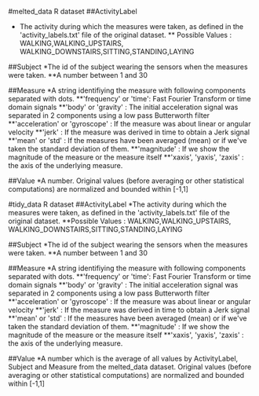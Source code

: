 #melted_data R dataset
##ActivityLabel
* The activity during which the measures were taken, as defined in the 'activity_labels.txt' file of the original dataset.
** Possible Values : WALKING,WALKING_UPSTAIRS, WALKING_DOWNSTAIRS,SITTING,STANDING,LAYING

##Subject
*The id of the subject wearing the sensors when the measures were taken.
**A number between 1 and 30

##Measure
*A string identifiying the measure with following components separated with dots.
**'frequency' or 'time': Fast Fourier Transform or time domain signals
**'body' or 'gravity' : The initial acceleration signal was separated in 2 components using a low pass Butterworth filter
**'acceleration' or 'gyroscope' : If the measure was about linear or angular velocity 
**'jerk' : If the measure was derived in time to obtain a Jerk signal
**'mean' or 'std' : If the measures have been averaged (mean) or if we've taken the standard deviation of them.
**'magnitude' : If we show the magnitude of the measure or the measure itself
**'xaxis', 'yaxis', 'zaxis' : the axis of the underlying measure.

##Value
*A number. Original values (before averaging or other statistical computations) are normalized and bounded within [-1,1]

#tidy_data R dataset
##ActivityLabel
*The activity during which the measures were taken, as defined in the 'activity_labels.txt' file of the original dataset.
**Possible Values : WALKING,WALKING_UPSTAIRS, WALKING_DOWNSTAIRS,SITTING,STANDING,LAYING

##Subject
*The id of the subject wearing the sensors when the measures were taken.
**A number between 1 and 30

##Measure
*A string identifiying the measure with following components separated with dots.
**'frequency' or 'time': Fast Fourier Transform or time domain signals
**'body' or 'gravity' : The initial acceleration signal was separated in 2 components using a low pass Butterworth filter
**'acceleration' or 'gyroscope' : If the measure was about linear or angular velocity 
**'jerk' : If the measure was derived in time to obtain a Jerk signal
**'mean' or 'std' : If the measures have been averaged (mean) or if we've taken the standard deviation of them.
**'magnitude' : If we show the magnitude of the measure or the measure itself
**'xaxis', 'yaxis', 'zaxis' : the axis of the underlying measure.

##Value
*A number which is the average of all values by ActivityLabel, Subject and Measure from the melted_data dataset. Original values (before averaging or other statistical computations) are normalized and bounded within [-1,1]
